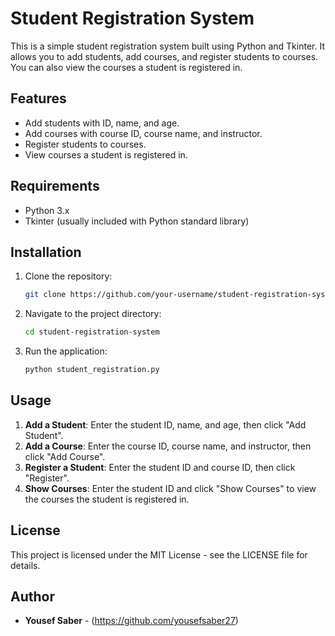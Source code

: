 # Student Registration System

This is a simple student registration system built using Python and Tkinter. It allows you to add students, add courses, and register students to courses. You can also view the courses a student is registered in.

## Features

- Add students with ID, name, and age.
- Add courses with course ID, course name, and instructor.
- Register students to courses.
- View courses a student is registered in.

## Requirements

- Python 3.x
- Tkinter (usually included with Python standard library)

## Installation

1. Clone the repository:
    ```bash
    git clone https://github.com/your-username/student-registration-system.git
    ```
2. Navigate to the project directory:
    ```bash
    cd student-registration-system
    ```
3. Run the application:
    ```bash
    python student_registration.py
    ```

## Usage

1. **Add a Student**: Enter the student ID, name, and age, then click "Add Student".
2. **Add a Course**: Enter the course ID, course name, and instructor, then click "Add Course".
3. **Register a Student**: Enter the student ID and course ID, then click "Register".
4. **Show Courses**: Enter the student ID and click "Show Courses" to view the courses the student is registered in.

## License

This project is licensed under the MIT License - see the LICENSE file for details.

## Author

- **Yousef Saber** - (https://github.com/yousefsaber27)
